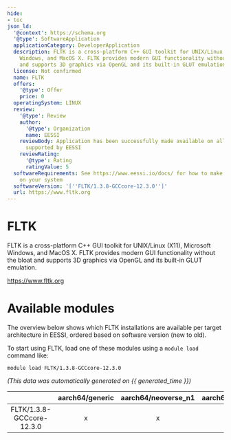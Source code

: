 ```yaml
---
hide:
- toc
json_ld:
  '@context': https://schema.org
  '@type': SoftwareApplication
  applicationCategory: DeveloperApplication
  description: FLTK is a cross-platform C++ GUI toolkit for UNIX/Linux (X11), Microsoft
    Windows, and MacOS X. FLTK provides modern GUI functionality without the bloat
    and supports 3D graphics via OpenGL and its built-in GLUT emulation.
  license: Not confirmed
  name: FLTK
  offers:
    '@type': Offer
    price: 0
  operatingSystem: LINUX
  review:
    '@type': Review
    author:
      '@type': Organization
      name: EESSI
    reviewBody: Application has been successfully made available on all architectures
      supported by EESSI
    reviewRating:
      '@type': Rating
      ratingValue: 5
  softwareRequirements: See https://www.eessi.io/docs/ for how to make EESSI available
    on your system
  softwareVersion: '[''FLTK/1.3.8-GCCcore-12.3.0'']'
  url: https://www.fltk.org
---
```


FLTK
====


FLTK is a cross-platform C++ GUI toolkit for UNIX/Linux (X11), Microsoft Windows, and MacOS X. FLTK provides modern GUI functionality without the bloat and supports 3D graphics via OpenGL and its built-in GLUT emulation.

https://www.fltk.org
# Available modules


The overview below shows which FLTK installations are available per target architecture in EESSI, ordered based on software version (new to old).

To start using FLTK, load one of these modules using a `module load` command like:

```shell
module load FLTK/1.3.8-GCCcore-12.3.0
```

*(This data was automatically generated on {{ generated_time }})*  

| |aarch64/generic|aarch64/neoverse_n1|aarch64/neoverse_v1|aarch64/nvidia/grace|x86_64/generic|x86_64/amd/zen2|x86_64/amd/zen3|x86_64/amd/zen4|x86_64/intel/haswell|x86_64/intel/sapphirerapids|x86_64/intel/skylake_avx512|
| :---: | :---: | :---: | :---: | :---: | :---: | :---: | :---: | :---: | :---: | :---: | :---: |
|FLTK/1.3.8-GCCcore-12.3.0|x|x|x|x|x|x|x|x|x|x|x|
